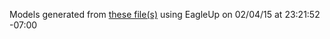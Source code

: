 Models generated from [these file(s)](https://raw.github.com/sparkfun/LilyPad_Tri-Color_LED/v_1.6/Hardware/SparkFun_LilyPad_Tricolor-LED.brd) using EagleUp on 02/04/15 at 23:21:52 -07:00
